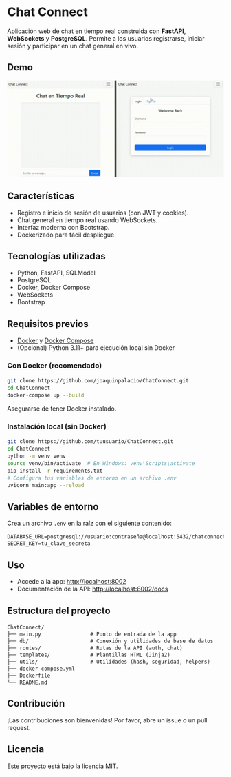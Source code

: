 # Chat Connect

Aplicación web de chat en tiempo real construida con **FastAPI**, **WebSockets** y **PostgreSQL**. Permite a los usuarios registrarse, iniciar sesión y participar en un chat general en vivo.

## Demo

![Demo ChatConnect](docs/demo.gif)

## Características

- Registro e inicio de sesión de usuarios (con JWT y cookies).
- Chat general en tiempo real usando WebSockets.
- Interfaz moderna con Bootstrap.
- Dockerizado para fácil despliegue.

## Tecnologías utilizadas

- Python, FastAPI, SQLModel
- PostgreSQL
- Docker, Docker Compose
- WebSockets
- Bootstrap

## Requisitos previos

- [Docker](https://www.docker.com/) y [Docker Compose](https://docs.docker.com/compose/)
- (Opcional) Python 3.11+ para ejecución local sin Docker

### Con Docker (recomendado)

```bash
git clone https://github.com/joaquinpalacio/ChatConnect.git
cd ChatConnect
docker-compose up --build
```
Asegurarse de tener Docker instalado.

### Instalación local (sin Docker)

```bash
git clone https://github.com/tuusuario/ChatConnect.git
cd ChatConnect
python -m venv venv
source venv/bin/activate  # En Windows: venv\Scripts\activate
pip install -r requirements.txt
# Configura tus variables de entorno en un archivo .env
uvicorn main:app --reload
```

## Variables de entorno

Crea un archivo `.env` en la raíz con el siguiente contenido:

```
DATABASE_URL=postgresql://usuario:contraseña@localhost:5432/chatconnect
SECRET_KEY=tu_clave_secreta
```

## Uso

- Accede a la app: [http://localhost:8002](http://localhost:8002)
- Documentación de la API: [http://localhost:8002/docs](http://localhost:8002/docs)


## Estructura del proyecto

```text
ChatConnect/
├── main.py                # Punto de entrada de la app
├── db/                    # Conexión y utilidades de base de datos
├── routes/                # Rutas de la API (auth, chat)
├── templates/             # Plantillas HTML (Jinja2)
├── utils/                 # Utilidades (hash, seguridad, helpers)
├── docker-compose.yml
├── Dockerfile
└── README.md
```

## Contribución

¡Las contribuciones son bienvenidas! Por favor, abre un issue o un pull request.

## Licencia

Este proyecto está bajo la licencia MIT.